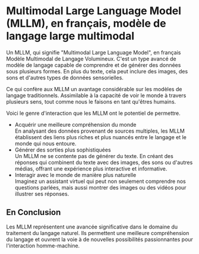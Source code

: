 # **Multimodal Large Language Model (MLLM), en français, modèle de langage large multimodal**
Un MLLM, qui signifie "Multimodal Large Language Model", en français Modèle Multimodal de Langage Volumineux. C'est un type avancé de modèle de langage capable de comprendre et de générer des données sous plusieurs formes. En plus du texte, cela peut inclure des images, des sons et d'autres types de données sensorielles.

Ce qui confère aux MLLM un avantage considérable sur les modèles de langage traditionnels. Assimilable à la capacité de voir le monde à travers plusieurs sens, tout comme nous le faisons en tant qu'êtres humains.  

Voici le genre d'interaction que les MLLM ont le potentiel de permettre.
* Acquérir une meilleure compréhension du monde  
  En analysant des données provenant de sources multiples, les MLLM établissent des liens plus riches et plus nuancés entre le langage et le monde qui nous entoure.
* Générer des sorties plus sophistiquées  
  Un MLLM ne se contente pas de générer du texte. En créant des réponses qui combinent du texte avec des images, des sons ou d'autres médias, offrant une expérience plus interactive et informative.
* Interagir avec le monde de manière plus naturelle  
  Imaginez un assistant virtuel qui peut non seulement comprendre nos questions parlées, mais aussi montrer des images ou des vidéos pour illustrer ses réponses.

## **En Conclusion**
Les MLLM représentent une avancée significative dans le domaine du traitement du langage naturel. Ils permettent une meilleure compréhension du langage et ouvrent la voie à de nouvelles possibilités passionnantes pour l'interaction homme-machine.

